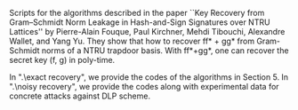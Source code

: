 Scripts for the algorithms described in the paper 
``Key Recovery from Gram–Schmidt Norm Leakage in Hash-and-Sign Signatures over NTRU Lattices'' 
by Pierre-Alain Fouque, Paul Kirchner, Mehdi Tibouchi, Alexandre Wallet, and Yang Yu. 
They show that how to recover ff* + gg* from Gram-Schmidt norms of a NTRU trapdoor basis. 
With ff*+gg*, one can recover the secret key (f, g) in poly-time. 

In ".\exact recovery", we provide the codes of the algorithms in Section 5.
In ".\noisy recovery",  we provide the codes along with experimental data for concrete attacks against DLP scheme.